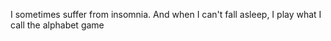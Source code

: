 I sometimes suffer from insomnia. And when I can't fall asleep, I play what I call the alphabet game

